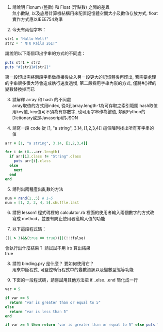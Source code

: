 1. 請說明 Fixnum (整數) 和 Float (浮點數) 之間的差異  
  無小數點, 以及底層計算機結構用來配置記憶體空間大小及數值存放方式, float實作方式應以IEEE754為準

2. 今天有兩個字串：
  ```ruby 
  str1 = "Hallo Welt!" 
  str2 = " NTU Rails 261!"
  ```
請說明以下兩個印出字串的方式的不同處：
  ```ruby
  puts str1 + str2
  puts "#{str1}#{str2}"
  ```  
  第一段印出需將兩段字串做串接後放入另一段更大的記憶體後再印出, 
  若需要處理的字串很多很大時會造成執行速度過慢, 
  第二段採用字串內嵌的方式, 僅將#{}裡的變數替換掉而已

3. 請解釋 array 和 hash 的不同處  
  array取值的方式用index, 從0到array.length-1為可存取之索引範圍 
  hash取值用key值, key值可不須為有序數字, 也可用字串作為鍵值, 
  類似Python的Dictionary或是Javascript的JSON

4. 請寫一段 code 從 [1, "a string", 3.14, [1,2,3,4]] 這個陣列找出所有非字串的值
  ```ruby
  arr = [1, "a string", 3.14, [1,2,3,4]]
  
  for i in (0...arr.length)
    if arr[i].class != "String".class
      puts arr[i].class
    else
      next
    end
  end
  ```

5. 請列出兩種產出亂數的方法
  ```ruby
  num = rand(1..5) # 1~5
  num = [1, 2, 3, 4, 5].shuffle.last
  ```

6. 請把 lesson1 程式碼裡的 calculator.rb 裡面的使用者輸入兩個數字的方式改寫成 method，並要有防止使用者亂輸入值的功能


7. 以下這段程式碼：
  ```ruby
  ((1 > 3)&&(true == true))||(!!!false)
  ```
  會執行出什麼結果？ 請試試不用 irb 算出結果  
  true

8. 請問 binding.pry 是什麼？ 要如何使用它？  
  用來中斷程式, 可監控執行程式中的變數資訊以及變數型態等功能

9. 下面的一段程式碼，請嘗試用其他方法把 if...else...end 簡化成一行

  ```ruby
  var = 5

  if var >= 5
  	return "var is greater than or equal to 5"
  else
  	return "var is less than 5"
  end
  ```
  
  ```ruby
  if var >= 5 then return "var is greater than or equal to 5" else puts "var is less than 5" end
  ```
